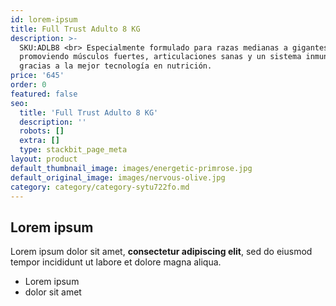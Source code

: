 ```yaml
---
id: lorem-ipsum
title: Full Trust Adulto 8 KG
description: >-
  SKU:ADLB8 <br> Especialmente formulado para razas medianas a gigantes,
  promoviendo músculos fuertes, articulaciones sanas y un sistema inmune fuerte
  gracias a la mejor tecnología en nutrición. 
price: '645'
order: 0
featured: false
seo:
  title: 'Full Trust Adulto 8 KG'
  description: ''
  robots: []
  extra: []
  type: stackbit_page_meta
layout: product
default_thumbnail_image: images/energetic-primrose.jpg
default_original_image: images/nervous-olive.jpg
category: category/category-sytu722fo.md
---
```

## Lorem ipsum

Lorem ipsum dolor sit amet, **consectetur adipiscing elit**, sed do eiusmod tempor incididunt ut labore et dolore magna aliqua.

- Lorem ipsum
- dolor sit amet